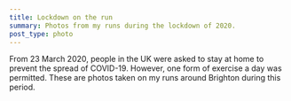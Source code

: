 ```yaml
---
title: Lockdown on the run
summary: Photos from my runs during the lockdown of 2020.
post_type: photo
---
```


From 23 March 2020, people in the UK were asked to stay at home to prevent the spread of COVID-19. However, one form of exercise a day was permitted. These are photos taken on my runs around Brighton during this period.

